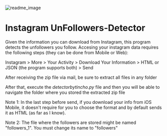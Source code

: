 ![readme_image](https://user-images.githubusercontent.com/64234011/230240974-509f49fd-4ec5-4d87-9b57-e43563bc6ad5.png)

# Instagram UnFollowers-Detector

Given the information you can download from Instagram, this program detects the unfollowers you follow.
Accesing your instagram data requires the following steps (they can be done from Mobile or Web):

Instagram > More > Your Activity > Download Your Information > HTML or JSON (the program supports both) > Send

After receiving the zip file via mail, be sure to extract all files in any folder

After that, execute the _detectorbytincho.py_ file and then you will be able to navigate the folder where you stored the extracted zip file

Note 1: In the last step before send, if you download your info from iOS Mobile, it doesn't require for you to choose the format and by default sends it as HTML (as far as I know).

Note 2: The file where the followers are stored might be named "followers_1". You must change its name to "followers"
